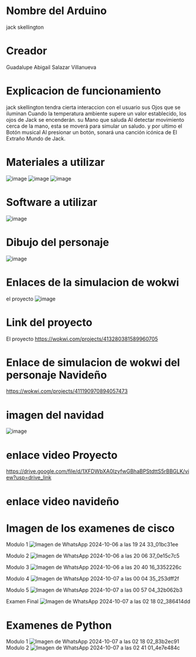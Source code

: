 # Nombre del Arduino 
jack skellington

# Creador 
Guadalupe Abigail Salazar Villanueva 

# Explicacion de funcionamiento 

jack skellington tendra cierta interaccion con el usuario sus Ojos que se iluminan Cuando la temperatura ambiente supere un valor establecido, los ojos de Jack se encenderán.
su Mano que saluda Al detectar movimiento cerca de la mano, esta se moverá para simular un saludo.
y por ultimo el Botón musical Al presionar un botón, sonará una canción icónica de El Extraño Mundo de Jack.

# Materiales a utilizar 
![image](https://github.com/user-attachments/assets/96a8a07e-7a53-41ea-8379-68b2ec05b145)
![image](https://github.com/user-attachments/assets/ebc6881d-d59e-468e-9d73-128f1a311757)
![image](https://github.com/user-attachments/assets/b84c428e-6b55-4f21-af40-41f4ecbd55b6)

# Software a utilizar 

![image](https://github.com/user-attachments/assets/5eb7e4ec-c981-4521-bd7c-a70523ddad89)

# Dibujo del personaje
![image](https://github.com/user-attachments/assets/3c13a760-6421-48a9-9783-505a009747b5)

# Enlaces de la simulacion de wokwi
el proyecto
![image](https://github.com/user-attachments/assets/67948fac-289b-4445-9eaa-cfc437349194)

# Link del proyecto
El proyecto
https://wokwi.com/projects/413280381589960705

# Enlace de simulacion de wokwi del personaje Navideño
https://wokwi.com/projects/411190970894057473


# imagen del navidad
![image](https://github.com/user-attachments/assets/ecfa0d19-5312-474a-a59e-073ed8fd3051)


# enlace video Proyecto
https://drive.google.com/file/d/1XFDWbXA0IzyfwGBhaBPStdttS5rBBGLK/view?usp=drive_link
# enlace video navideño



# Imagen de los examenes de cisco
Modulo 1
![Imagen de WhatsApp 2024-10-06 a las 19 24 33_01bc31ee](https://github.com/user-attachments/assets/497dc56f-f7cb-46b7-af50-fd53861776d2)

Modulo 2
![Imagen de WhatsApp 2024-10-06 a las 20 06 37_0e15c7c5](https://github.com/user-attachments/assets/b8873029-01be-42c6-9be6-1be300f55a49)

Modulo 3
![Imagen de WhatsApp 2024-10-06 a las 20 40 16_3352226c](https://github.com/user-attachments/assets/fcacac85-3204-49ad-9c7d-aabcd451bb53)

Modulo 4
![Imagen de WhatsApp 2024-10-07 a las 00 04 35_253dff2f](https://github.com/user-attachments/assets/62d8ab69-978f-4871-b30c-8070728d6dc8)

Modulo 5
![Imagen de WhatsApp 2024-10-07 a las 00 57 04_32b062b3](https://github.com/user-attachments/assets/15428207-3c59-4e78-9ade-5799a34d27ff)

Examen Final 
![Imagen de WhatsApp 2024-10-07 a las 02 18 02_386414dd](https://github.com/user-attachments/assets/d5072de4-f128-4885-ad49-f7f9c578983d)

# Examenes de Python
 Modulo 1
 ![Imagen de WhatsApp 2024-10-07 a las 02 18 02_83b2ec91](https://github.com/user-attachments/assets/02271fe0-3219-476d-bb87-c1d9c6bb4a97)
 Modulo 2
 ![Imagen de WhatsApp 2024-10-07 a las 02 41 01_4e7e484c](https://github.com/user-attachments/assets/a9ec775a-c33d-48b2-9014-7c12fe345372)












